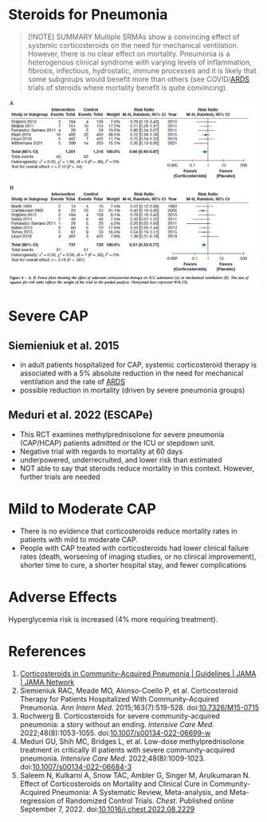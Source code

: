 # Steroids for Pneumonia


> [!NOTE] SUMMARY
> Multiple SRMAs show a convincing effect of systemic corticosteroids on the need for mechanical ventilation. However, there is no clear effect on mortality.
> Pneumonia is a heterogenous clinical syndrome with varying levels of inflammation, fibrosis, infectious, hydrostatic, immune processes and it is likely that some subgroups would benefit more than others (see COVID/[ARDS](../ARDS/Acute%20Respiratory%20Distress%20Syndrome.md) trials of steroids where mortality benefit is quite convincing).

![](_attachments/Pasted%20image%2020221219121917.png)

# Severe CAP
## Siemieniuk et al. 2015
- in adult patients hospitalized for CAP, systemic corticosteroid therapy is associated with a 5% absolute reduction in the need for mechanical ventilation and the rate of [ARDS](../ARDS/Acute%20Respiratory%20Distress%20Syndrome.md)
- possible reduction in mortality (driven by severe pneumonia groups)

## Meduri et al. 2022 (ESCAPe)
- This RCT examines methylprednisolone for severe pneumonia (CAP/HCAP) patients admitted or the ICU or stepdown unit.
- Negative trial with regards to mortality at 60 days
- underpowered, underrecruited, and lower risk than estimated
- NOT able to say that steroids reduce mortality in this context. However, further trials are needed

# Mild to Moderate CAP
- There is no evidence that corticosteroids reduce mortality rates in patients with mild to moderate CAP.
- People with CAP treated with corticosteroids had lower clinical failure rates (death, worsening of imaging studies, or no clinical improvement), shorter time to cure, a shorter hospital stay, and fewer complications

# Adverse Effects
Hyperglycemia risk is increased (4% more requiring treatment).

# References
1. [Corticosteroids in Community-Acquired Pneumonia | Guidelines | JAMA | JAMA Network](https://jamanetwork-com.libaccess.lib.mcmaster.ca/journals/jama/fullarticle/2760883)
2. Siemieniuk RAC, Meade MO, Alonso-Coello P, et al. Corticosteroid Therapy for Patients Hospitalized With Community-Acquired Pneumonia. _Ann Intern Med_. 2015;163(7):519-528. doi:[10.7326/M15-0715](https://doi.org/10.7326/M15-0715)
3. Rochwerg B. Corticosteroids for severe community-acquired pneumonia: a story without an ending. _Intensive Care Med_. 2022;48(8):1053-1055. doi:[10.1007/s00134-022-06699-w](https://doi.org/10.1007/s00134-022-06699-w)
4. Meduri GU, Shih MC, Bridges L, et al. Low-dose methylprednisolone treatment in critically ill patients with severe community-acquired pneumonia. _Intensive Care Med_. 2022;48(8):1009-1023. doi:[10.1007/s00134-022-06684-3](https://doi.org/10.1007/s00134-022-06684-3)
5. Saleem N, Kulkarni A, Snow TAC, Ambler G, Singer M, Arulkumaran N. Effect of Corticosteroids on Mortality and Clinical Cure in Community-Acquired Pneumonia: A Systematic Review, Meta-analysis, and Meta-regression of Randomized Control Trials. _Chest_. Published online September 7, 2022. doi:[10.1016/j.chest.2022.08.2229](https://doi.org/10.1016/j.chest.2022.08.2229)